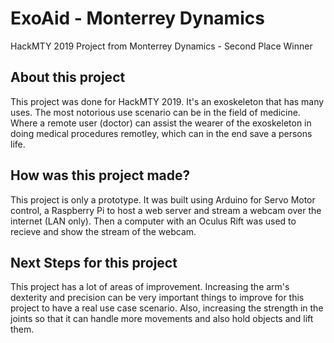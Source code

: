 # ExoAid - Monterrey Dynamics
HackMTY 2019 Project from Monterrey Dynamics - Second Place Winner

## About this project
This project was done for HackMTY 2019. It's an exoskeleton that has many uses. The most notorious use scenario can be in the field of medicine. Where a remote user (doctor) can assist the wearer of the exoskeleton in doing medical procedures remotley, which can in the end save a persons life.

## How was this project made?
This project is only a prototype. It was built using Arduino for Servo Motor control, a Raspberry Pi to host a web server and stream a webcam over the internet (LAN only). Then a computer with an Oculus Rift was used to recieve and show the stream of the webcam.

## Next Steps for this project
This project has a lot of areas of improvement. Increasing the arm's dexterity and precision can be very important things to improve for this project to have a real use case scenario. Also, increasing the strength in the joints so that it can handle more movements and also hold objects and lift them. 

